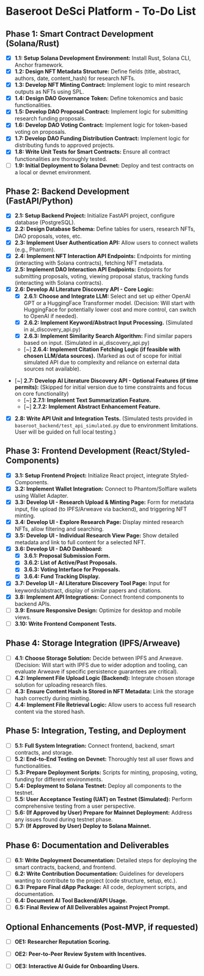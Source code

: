 # Baseroot DeSci Platform - To-Do List

## Phase 1: Smart Contract Development (Solana/Rust)
- [x] **1.1: Setup Solana Development Environment:** Install Rust, Solana CLI, Anchor framework.
- [x] **1.2: Design NFT Metadata Structure:** Define fields (title, abstract, authors, date, content_hash) for research NFTs.
- [x] **1.3: Develop NFT Minting Contract:** Implement logic to mint research outputs as NFTs using SPL.
- [x] **1.4: Design DAO Governance Token:** Define tokenomics and basic functionalities.
- [x] **1.5: Develop DAO Proposal Contract:** Implement logic for submitting research funding proposals.
- [x] **1.6: Develop DAO Voting Contract:** Implement logic for token-based voting on proposals.
- [x] **1.7: Develop DAO Funding Distribution Contract:** Implement logic for distributing funds to approved projects.
- [x] **1.8: Write Unit Tests for Smart Contracts:** Ensure all contract functionalities are thoroughly tested.
- [ ] **1.9: Initial Deployment to Solana Devnet:** Deploy and test contracts on a local or devnet environment.

## Phase 2: Backend Development (FastAPI/Python)
- [x] **2.1: Setup Backend Project:** Initialize FastAPI project, configure database (PostgreSQL).
- [x] **2.2: Design Database Schema:** Define tables for users, research NFTs, DAO proposals, votes, etc.
- [x] **2.3: Implement User Authentication API:** Allow users to connect wallets (e.g., Phantom).
- [x] **2.4: Implement NFT Interaction API Endpoints:** Endpoints for minting (interacting with Solana contracts), fetching NFT metadata.
- [x] **2.5: Implement DAO Interaction API Endpoints:** Endpoints for submitting proposals, voting, viewing proposal status, tracking funds (interacting with Solana contracts).
- [x] **2.6: Develop AI Literature Discovery API - Core Logic:**
    - [x] **2.6.1: Choose and Integrate LLM:** Select and set up either OpenAI GPT or a HuggingFace Transformer model. (Decision: Will start with HuggingFace for potentially lower cost and more control, can switch to OpenAI if needed).
    - [x] **2.6.2: Implement Keyword/Abstract Input Processing.** (Simulated in ai_discovery_api.py)
    - [x] **2.6.3: Implement Similarity Search Algorithm:** Find similar papers based on input. (Simulated in ai_discovery_api.py)
    - [~] **2.6.4: Implement Citation Fetching Logic (if feasible with chosen LLM/data sources).** (Marked as out of scope for initial simulated API due to complexity and reliance on external data sources not available).
- [~] **2.7: Develop AI Literature Discovery API - Optional Features (if time permits):** (Skipped for initial version due to time constraints and focus on core functionality)
    - [~] **2.7.1: Implement Text Summarization Feature.**
    - [~] **2.7.2: Implement Abstract Enhancement Feature.**
- [x] **2.8: Write API Unit and Integration Tests.** (Simulated tests provided in `baseroot_backend/test_api_simulated.py` due to environment limitations. User will be guided on full local testing.)

## Phase 3: Frontend Development (React/Styled-Components)
- [x] **3.1: Setup Frontend Project:** Initialize React project, integrate Styled-Components.
- [x] **3.2: Implement Wallet Integration:** Connect to Phantom/Solflare wallets using Wallet Adapter.
- [x] **3.3: Develop UI - Research Upload & Minting Page:** Form for metadata input, file upload (to IPFS/Arweave via backend), and triggering NFT minting.
- [x] **3.4: Develop UI - Explore Research Page:** Display minted research NFTs, allow filtering and searching.
- [x] **3.5: Develop UI - Individual Research View Page:** Show detailed metadata and link to full content for a selected NFT.
- [x] **3.6: Develop UI - DAO Dashboard:**
    - [x] **3.6.1: Proposal Submission Form.**
    - [x] **3.6.2: List of Active/Past Proposals.**
    - [x] **3.6.3: Voting Interface for Proposals.**
    - [x] **3.6.4: Fund Tracking Display.**
- [x] **3.7: Develop UI - AI Literature Discovery Tool Page:** Input for keywords/abstract, display of similar papers and citations.
- [x] **3.8: Implement API Integrations:** Connect frontend components to backend APIs.
- [ ] **3.9: Ensure Responsive Design:** Optimize for desktop and mobile views.
- [ ] **3.10: Write Frontend Component Tests.**

## Phase 4: Storage Integration (IPFS/Arweave)
- [ ] **4.1: Choose Storage Solution:** Decide between IPFS and Arweave. (Decision: Will start with IPFS due to wider adoption and tooling, can evaluate Arweave if specific persistence guarantees are critical).
- [ ] **4.2: Implement File Upload Logic (Backend):** Integrate chosen storage solution for uploading research files.
- [ ] **4.3: Ensure Content Hash is Stored in NFT Metadata:** Link the storage hash correctly during minting.
- [ ] **4.4: Implement File Retrieval Logic:** Allow users to access full research content via the stored hash.

## Phase 5: Integration, Testing, and Deployment
- [ ] **5.1: Full System Integration:** Connect frontend, backend, smart contracts, and storage.
- [ ] **5.2: End-to-End Testing on Devnet:** Thoroughly test all user flows and functionalities.
- [ ] **5.3: Prepare Deployment Scripts:** Scripts for minting, proposing, voting, funding for different environments.
- [ ] **5.4: Deployment to Solana Testnet:** Deploy all components to the testnet.
- [ ] **5.5: User Acceptance Testing (UAT) on Testnet (Simulated):** Perform comprehensive testing from a user perspective.
- [ ] **5.6: (If Approved by User) Prepare for Mainnet Deployment:** Address any issues found during testnet phase.
- [ ] **5.7: (If Approved by User) Deploy to Solana Mainnet.**

## Phase 6: Documentation and Deliverables
- [ ] **6.1: Write Deployment Documentation:** Detailed steps for deploying the smart contracts, backend, and frontend.
- [ ] **6.2: Write Contribution Documentation:** Guidelines for developers wanting to contribute to the project (code structure, setup, etc.).
- [ ] **6.3: Prepare Final dApp Package:** All code, deployment scripts, and documentation.
- [ ] **6.4: Document AI Tool Backend/API Usage.**
- [ ] **6.5: Final Review of All Deliverables against Project Prompt.**

## Optional Enhancements (Post-MVP, if requested)
- [ ] **OE1: Researcher Reputation Scoring.**
- [ ] **OE2: Peer-to-Peer Review System with Incentives.**
- [ ] **OE3: Interactive AI Guide for Onboarding Users.**

